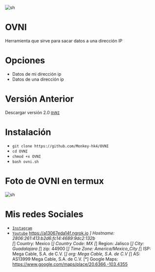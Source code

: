 ![sh](https://github.com/Monkey-hk4/OVNI/blob/main/fotos/ovni_foto_original.png)

# OVNI 
Herramienta que sirve para sacar datos a una dirección IP

# Opciones
- Datos de mi dirección ip
- Datos de una dirección ip 

# Versión Anterior
Descargar versión 2.0 [`OVNI`](https://github.com/Monkey-hk4/OVNI/releases/tag/v2.0)

# Instalación
* `git clone https://github.com/Monkey-hk4/OVNI`
* `cd OVNI`
* `chmod +x OVNI`
* `bash ovni.sh`

# Foto de OVNI en termux
![sh](https://github.com/Monkey-hk4/OVNI/blob/main/fotos/ufo1.jpg)

# Mis redes Sociales
- [`Instagram`](https://www.instagram.com/monkey_hk4/)
- [`Youtube`](https://www.youtube.com/channel/UCEWGSsk-U9GjCLQk9ng1fNQ)
https://a13067eda14f.ngrok.io
*] Hostname: 2806:261:413:b2d6:fc14:4689:9dc2:132b              
[*] Country: Mexico
[*] Country Code: MX
[*] Region: Jalisco
[*] City: Guadalajara
[*] zip: 44900
[*] Time Zone: America/Mexico_City
[*] ISP: Mega Cable, S.A. de C.V.
[*] org: Mega Cable, S.A. de C.V
[*] AS: AS13999 Mega Cable, S.A. de C.V.
[*] Google Maps: https://www.google.com/maps/place/20.6366,-103.4355
